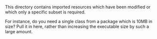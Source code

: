 This directory contains imported resources which have been modified or which only a specific subset is required.

For instance, do you need a single class from a package which is 10MB in size? Pull it in here, rather than increasing the executable size by such a large amount.